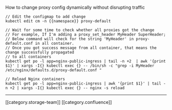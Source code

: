How to change proxy config dynamically without disrupting traffic


```
// Edit the configmap to add change
kubectl edit cm -n {{namespace}} proxy-default

// Wait for some time to check whether all proxies got the change
// For example, If I'm adding a proxy_set_header MyHeader SuperHeader;
// Below command will check for the string 'MyHeader' in proxy-default.conf in all container.
// Once you got success message from all container, that means the change successfully propagated
// to all containers
kubectl get po -l app=nginx-public-ingress | tail -n +2  | awk '{print $1}' | xargs -I{} kubectl exec {} -- /bin/sh -c "grep -i MyHeader /etc/nginx/defaults.d/proxy-default.conf "

// Reload Nginx containers
kubectl get po -l app=nginx-public-ingress | awk '{print $1}' | tail -n +2 | xargs -I{} kubectl exec {} -- nginx -s reload

```




*****

[[category.storage-team]] 
[[category.confluence]] 
